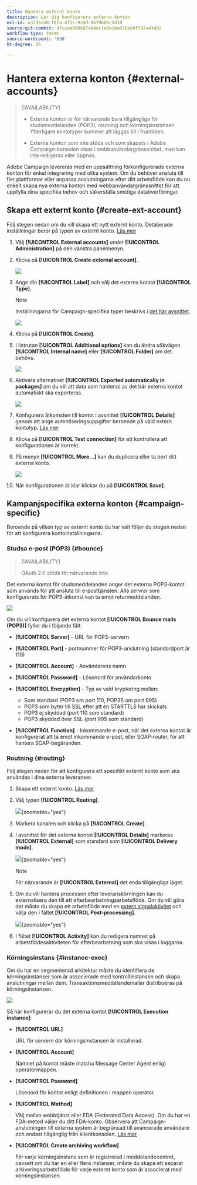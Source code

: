 ```yaml
---
title: Hantera externt konto
description: Lär dig konfigurera externa konton
exl-id: e37d6cb0-f8fa-4f1c-9cdd-46f9666c2d18
source-git-commit: 8fccae9906d7a04ec1e8e10ad7be60f597a43492
workflow-type: tm+mt
source-wordcount: '636'
ht-degree: 1%

---
```


# Hantera externa konton {#external-accounts}

>[!AVAILABILITY]
>
>* Externa konton är för närvarande bara tillgängliga för studsmeddelanden (POP3), routning och körningsinstansen. Ytterligare kontotyper kommer att läggas till i framtiden.
>
>* Externa konton som inte stöds och som skapats i Adobe Campaign-konsolen visas i webbanvändargränssnittet, men kan inte redigeras eller öppnas.

Adobe Campaign levereras med en uppsättning förkonfigurerade externa konton för enkel integrering med olika system. Om du behöver ansluta till fler plattformar eller anpassa anslutningarna efter ditt arbetsflöde kan du nu enkelt skapa nya externa konton med webbanvändargränssnittet för att uppfylla dina specifika behov och säkerställa smidiga dataöverföringar.

## Skapa ett externt konto {#create-ext-account}

Följ stegen nedan om du vill skapa ett nytt externt konto. Detaljerade inställningar beror på typen av externt konto. [Läs mer](#campaign-specific)

1. Välj **[!UICONTROL External accounts]** under **[!UICONTROL Administration]** på den vänstra panelmenyn.

1. Klicka på **[!UICONTROL Create external account]**.

   ![](assets/external_account_create_1.png)

1. Ange din **[!UICONTROL Label]** och välj det externa kontot **[!UICONTROL Type]**.

   >[!NOTE]
   >
   >Inställningarna för Campaign-specifika typer beskrivs i [det här avsnittet](#campaign-specific).

   ![](assets/external_account_create_2.png)

1. Klicka på **[!UICONTROL Create]**.

1. I listrutan **[!UICONTROL Additional options]** kan du ändra sökvägen **[!UICONTROL Internal name]** eller **[!UICONTROL Folder]** om det behövs.

   ![](assets/external_account_create_3.png)

1. Aktivera alternativet **[!UICONTROL Exported automatically in packages]** om du vill att data som hanteras av det här externa kontot automatiskt ska exporteras. <!--Exported where??-->

   ![](assets/external_account_create_exported.png)

1. Konfigurera åtkomsten till kontot i avsnittet **[!UICONTROL Details]** genom att ange autentiseringsuppgifter beroende på vald extern kontotyp. [Läs mer](#bounce)

1. Klicka på **[!UICONTROL Test connection]** för att kontrollera att konfigurationen är korrekt.

1. På menyn **[!UICONTROL More...]** kan du duplicera eller ta bort ditt externa konto.

   ![](assets/external_account_create_4.png)

1. När konfigurationen är klar klickar du på **[!UICONTROL Save]**.

## Kampanjspecifika externa konton {#campaign-specific}

Beroende på vilken typ av externt konto du har valt följer du stegen nedan för att konfigurera kontoinställningarna.

### Studsa e-post (POP3) {#bounce}

>[!AVAILABILITY]
>
> OAuth 2.0 stöds för närvarande inte.

Det externa kontot för studsmeddelanden anger det externa POP3-kontot som används för att ansluta till e-posttjänsten. Alla servrar som konfigurerats för POP3-åtkomst kan ta emot returmeddelanden.

![](assets/external_account_bounce.png)

Om du vill konfigurera det externa kontot **[!UICONTROL Bounce mails (POP3)]** fyller du i följande fält:

* **[!UICONTROL Server]** - URL för POP3-servern

* **[!UICONTROL Port]** - portnummer för POP3-anslutning (standardport är 110)

* **[!UICONTROL Account]** - Användarens namn

* **[!UICONTROL Password]** - Lösenord för användarkonto

* **[!UICONTROL Encryption]** - Typ av vald kryptering mellan:

   * Som standard (POP3 om port 110, POP3S om port 995)
   * POP3 som byter till SSL efter att en STARTTLS har skickats
   * POP3 ej skyddad (port 110 som standard)
   * POP3 skyddad över SSL (port 995 som standard)

* **[!UICONTROL Function]** - Inkommande e-post, när det externa kontot är konfigurerat att ta emot inkommande e-post, eller SOAP-router, för att hantera SOAP-begäranden.

### Routning {#routing}

Följ stegen nedan för att konfigurera ett specifikt externt konto som ska användas i dina externa leveranser.

1. Skapa ett externt konto. [Läs mer](../administration/external-account.md#create-ext-account)

1. Välj typen **[!UICONTROL Routing]**.

   ![](assets/external-account-routing.png){zoomable="yes"}

1. Markera kanalen och klicka på **[!UICONTROL Create]**.

1. I avsnittet för det externa kontot **[!UICONTROL Details]** markeras **[!UICONTROL External]** som standard som **[!UICONTROL Delivery mode]**.

   ![](assets/external-account-delivery-mode.png){zoomable="yes"}

   >[!NOTE]
   >
   >För närvarande är **[!UICONTROL External]** det enda tillgängliga läget.

1. Om du vill hantera processen efter leveranskörningen kan du externalisera den till ett efterbearbetningsarbetsflöde. Om du vill göra det måste du skapa ett arbetsflöde med en [extern signalaktivitet](../workflows/activities/external-signal.md) och välja den i fältet **[!UICONTROL Post-processing]**.

   ![](assets/external-account-post-processing.png){zoomable="yes"}

1. I fältet **[!UICONTROL Activity]** kan du redigera namnet på arbetsflödesaktiviteten för efterbearbetning som ska visas i loggarna. <!--you can edit the name of the activity that will be created if you add an external or bulk delivery to a workflow-->


### Körningsinstans {#instance-exec}

Om du har en segmenterad arkitektur måste du identifiera de körningsinstanser som är associerade med kontrollinstansen och skapa anslutningar mellan dem. Transaktionsmeddelandemallar distribueras på körningsinstansen.

![](assets/external_account_exec.png)

Så här konfigurerar du det externa kontot **[!UICONTROL Execution instance]**:

* **[!UICONTROL URL]**

  URL för servern där körningsinstansen är installerad.

* **[!UICONTROL Account]**

  Namnet på kontot måste matcha Message Center Agent enligt operatormappen.

* **[!UICONTROL Password]**

  Lösenord för kontot enligt definitionen i mappen operator.

* **[!UICONTROL Method]**

  Välj mellan webbtjänst eller FDA (Federated Data Access).
Om du har en FDA-metod väljer du ditt FDA-konto. Observera att Campaign-anslutningen till externa system är begränsad till avancerade användare och endast tillgänglig från klientkonsolen. [Läs mer](https://experienceleague.adobe.com/en/docs/campaign/campaign-v8/connect/fda#_blank)

* **[!UICONTROL Create archiving workflow]**

  För varje körningsinstans som är registrerad i meddelandecentret, oavsett om du har en eller flera instanser, måste du skapa ett separat arkiveringsarbetsflöde för varje externt konto som är associerat med körningsinstansen.
